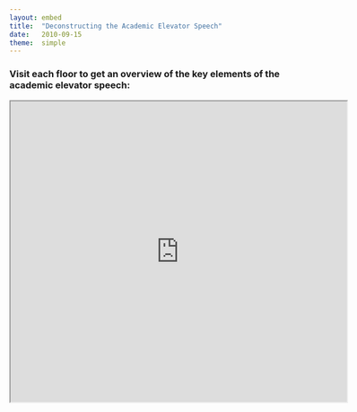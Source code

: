 ```yaml
---
layout: embed
title:  "Deconstructing the Academic Elevator Speech"
date:   2010-09-15
theme:  simple
---
```

<section style="text-align: left;">
<h3>Visit each floor to get an overview of the key elements of the academic elevator speech:</h3>
<center>
  <iframe class="embedbox" src="https://uclalibrary.github.io/research-tips/assets/animation/elevator-speech.html" width="600px" height="536px"></iframe>
</center>
</section>

